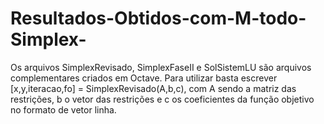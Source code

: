 # Resultados-Obtidos-com-M-todo-Simplex-
Os arquivos SimplexRevisado, SimplexFaseII e SolSistemLU são arquivos complementares criados em Octave. Para utilizar basta escrever [x,y,iteracao,fo] = SimplexRevisado(A,b,c), com A sendo a matriz das restrições, b o vetor das restrições e c os coeficientes da função objetivo no formato de vetor linha.
